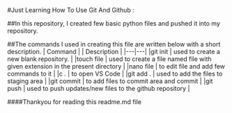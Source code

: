 #Just Learning How To Use Git And Github :

##In this repository, I created few basic python files and pushed it into my repository. 

##The commands I used in creating this file are written below with a short description.
| Command | | Description |
|---|---|
|git init | used to create a new blank repository. |
|touch file | used to create a file named file with given extension in the present directory |
|nano file | to edit file and add few commands to it |
|c . | to open VS Code |
|git add . | used to add the files to staging area |
|git commit | to add files to commit area and commit | 
|git push | used to push updates/new files to the github repository |

####Thankyou for reading this readme.md file
 
